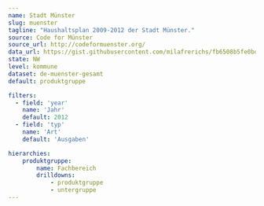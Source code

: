 ```yaml
---
name: Stadt Münster
slug: muenster
tagline: "Haushaltsplan 2009-2012 der Stadt Münster."
source: Code for Münster
source_url: http://codeformuenster.org/
data_url: https://gist.githubusercontent.com/milafrerichs/fb6508b5fe0bd6a1ebd2/raw/a3b9b349119f5a2655f8ee167633e4e838150967/haushalt_gesamt.txt
state: NW
level: kommune
dataset: de-muenster-gesamt
default: produktgruppe

filters:
  - field: 'year'
    name: 'Jahr'
    default: 2012
  - field: 'typ'
    name: 'Art'
    default: 'Ausgaben'

hierarchies:
    produktgruppe:
        name: Fachbereich
        drilldowns:
            - produktgruppe
            - untergruppe
---
```

